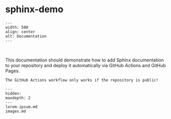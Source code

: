 # sphinx-demo

```{image} img/documentation.jpg
---
width: 500
align: center
alt: Documentation
---
```
<br>

This documentation should demonstrate how to add Sphinx documentation to your repository and deploy it automatically via GitHub Actions and GitHub Pages.

```{warning}
The GitHub Actions workflow only works if the repository is public!
```

```{toctree}
---
hidden:
maxdepth: 2
---
lorem-ipsum.md
images.md
```
